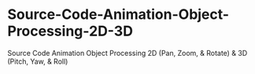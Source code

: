 # Source-Code-Animation-Object-Processing-2D-3D
Source Code Animation Object Processing 2D (Pan, Zoom, &amp; Rotate) &amp; 3D (Pitch, Yaw, &amp; Roll)
